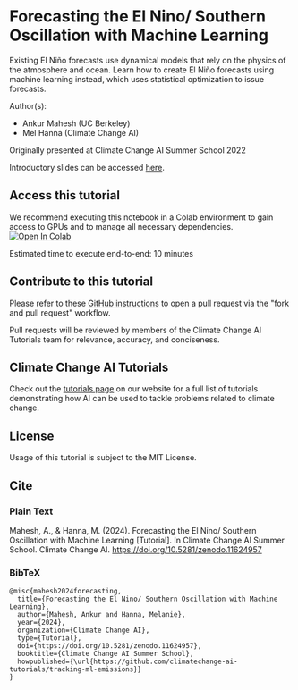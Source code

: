 # Forecasting the El Nino/ Southern Oscillation with Machine Learning
Existing El Niño forecasts use dynamical models that rely on the physics of the atmosphere and ocean. Learn how to create El Niño forecasts using machine learning instead, which uses statistical optimization to issue forecasts.

Author(s):
* Ankur Mahesh (UC Berkeley)
* Mel Hanna (Climate Change AI)

Originally presented at Climate Change AI Summer School 2022

Introductory slides can be accessed [here](https://docs.google.com/presentation/d/1GeqTg06fBcDXI9ffrvqiMxlnxO12lsHLe_m03N18Kog/edit).

## Access this tutorial

We recommend executing this notebook in a Colab environment to gain access to GPUs and to manage all necessary dependencies. <a target="_blank" href="https://colab.research.google.com/github/climatechange-ai-tutorials/seasonal-forecasting/blob/main/CCAI_Seasonal_Forecasting_with_Exercises.ipynb">
  <img src="https://colab.research.google.com/assets/colab-badge.svg" alt="Open In Colab"/>
</a>

Estimated time to execute end-to-end: 10 minutes 

## Contribute to this tutorial

Please refer to these [GitHub instructions](https://docs.github.com/en/get-started/exploring-projects-on-github/contributing-to-a-project#about-forking) to open a pull request via the "fork and pull request" workflow. 

Pull requests will be reviewed by members of the Climate Change AI Tutorials team for relevance, accuracy, and conciseness.

## Climate Change AI Tutorials
Check out the [tutorials page](https://www.climatechange.ai/tutorials?) on our website for a full list of tutorials demonstrating how AI can be used to tackle problems related to climate change.

## License
Usage of this tutorial is subject to the MIT License.

## Cite

### Plain Text
Mahesh, A., & Hanna, M. (2024). Forecasting the El Nino/ Southern Oscillation with Machine Learning [Tutorial]. In Climate Change AI Summer School. Climate Change AI. https://doi.org/10.5281/zenodo.11624957

### BibTeX

```
@misc{mahesh2024forecasting,
  title={Forecasting the El Nino/ Southern Oscillation with Machine Learning},
  author={Mahesh, Ankur and Hanna, Melanie},
  year={2024},
  organization={Climate Change AI},
  type={Tutorial},
  doi={https://doi.org/10.5281/zenodo.11624957},
  booktitle={Climate Change AI Summer School},
  howpublished={\url{https://github.com/climatechange-ai-tutorials/tracking-ml-emissions}}
}
```
